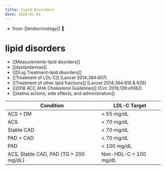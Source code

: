 ```yaml
---
title: lipid disorders
date: 2024-01-01
---
```


- from: [[endocrinology]] 󰒖

# lipid disorders

- [[Measurements-lipid disorders]]
- [[dyslipidemias]]
- [[Drug Treatment-lipid disorders]]
- [[Treatment of LDL-C]] (Lancet 2014;384:607)
- [[Treatment of other lipid fractions]] (Lancet 2014;384:618 & 626)
- [[2018 ACC AHA Cholesterol Guidelines]] (Circ 2019;139:e1082)
- [[statins actions, side effects, and administration]]

| Condition                             | LDL-C Target          |
| ------------------------------------- | --------------------- |
| ACS + DM                              | < 55 mg/dL            |
| ACS                                   | < 70 mg/dL            |
| Stable CAD                            | < 70 mg/dL            |
| PAD + CAD                             | < 70 mg/dL            |
| PAD                                   | < 100 mg/dL           |
| ACS, Stable CAD, PAD (TG > 200 mg/dL) | Non-HDL-C < 100 mg/dL |
